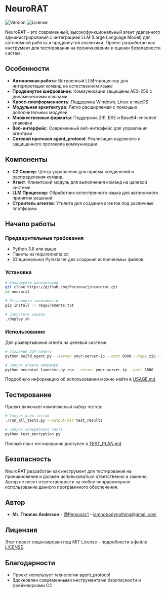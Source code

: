 # NeuroRAT

![Version](https://img.shields.io/badge/version-1.0.0-blue.svg)
![License](https://img.shields.io/badge/license-MIT-green.svg)

NeuroRAT - это современный, высокофункциональный агент удаленного администрирования с интеграцией LLM (Large Language Model) для автономной работы и продвинутой аналитики. Проект разработан как инструмент для тестирования на проникновение и оценки безопасности систем.

## Особенности

- **Автономная работа**: Встроенный LLM-процессор для интерпретации команд на естественном языке
- **Продвинутое шифрование**: Коммуникации защищены AES-256 с динамическими ключами
- **Кросс-платформенность**: Поддержка Windows, Linux и macOS
- **Модульная архитектура**: Легко расширяемая с помощью дополнительных модулей
- **Множественные форматы**: Поддержка ZIP, EXE и Base64-encoded упаковки
- **Веб-интерфейс**: Современный веб-интерфейс для управления агентами
- **Сетевой протокол agent_protocol**: Реализация надежного и защищенного протокола коммуникации

## Компоненты

- **C2 Сервер**: Центр управления для приема соединений и распределения команд
- **Агент**: Клиентский модуль для выполнения команд на целевой системе
- **LLM Процессор**: Обработчик естественного языка для автономного принятия решений
- **Строитель агентов**: Утилита для создания агентов под различные платформы

## Начало работы

### Предварительные требования

- Python 3.8 или выше
- Пакеты из requirements.txt
- (Опционально) PyInstaller для создания исполняемых файлов

### Установка

```bash
# Клонируйте репозиторий
git clone https://github.com/Personaz1/neurorat.git
cd neurorat

# Установите зависимости
pip install -r requirements.txt

# Запустите сервер
./deploy.sh
```

### Использование

Для развертывания агента на целевой системе:

```bash
# Создание ZIP-пакета
python build_agent.py --server your-server-ip --port 8000 --type zip --output neurorat_agent

# Запуск агента напрямую
python neurorat_launcher.py run --server your-server-ip --port 8000
```

Подробную информацию об использовании можно найти в [USAGE.md](USAGE.md).

## Тестирование

Проект включает комплексный набор тестов:

```bash
# Запуск всех тестов
./run_all_tests.py --output-dir test_results

# Запуск конкретного теста
python test_encryption.py
```

Полный план тестирования доступен в [TEST_PLAN.md](TEST_PLAN.md).

## Безопасность

NeuroRAT разработан как инструмент для тестирования на проникновение и должен использоваться ответственно и законно. Автор не несет ответственности за любое неправомерное использование данного программного обеспечения.

## Автор

* **Mr. Thomas Anderson** - [@Personaz1](https://github.com/Personaz1) - iamnobodynothing@gmail.com

## Лицензия

Этот проект лицензирован под MIT License - подробности в файле [LICENSE](LICENSE).

## Благодарности

* Проект использует технологии agent_protocol
* Вдохновлен современными инструментами безопасности и фреймворками C2 